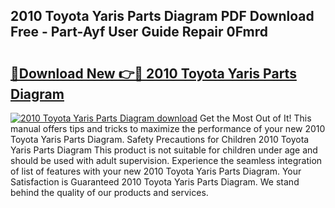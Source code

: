 ## 2010 Toyota Yaris Parts Diagram PDF Download Free - Part-Ayf User Guide Repair 0Fmrd

# <h2><a href="http://dfpo3fm.blite.top/?on=2010+Toyota+Yaris+Parts+Diagram">🔗Download New 👉🔴 2010 Toyota Yaris Parts Diagram</a></h2>

[![2010 Toyota Yaris Parts Diagram download](https://i.imgur.com/lujVjoI.png)](http://dfpo3fm.blite.top/?on=2010+Toyota+Yaris+Parts+Diagram)
Get the Most Out of It! This manual offers tips and tricks to maximize the performance of your new 2010 Toyota Yaris Parts Diagram. Safety Precautions for Children 2010 Toyota Yaris Parts Diagram This product is not suitable for children under age and should be used with adult supervision. Experience the seamless integration of list of features with your new 2010 Toyota Yaris Parts Diagram. Your Satisfaction is Guaranteed 2010 Toyota Yaris Parts Diagram. We stand behind the quality of our products and services.
